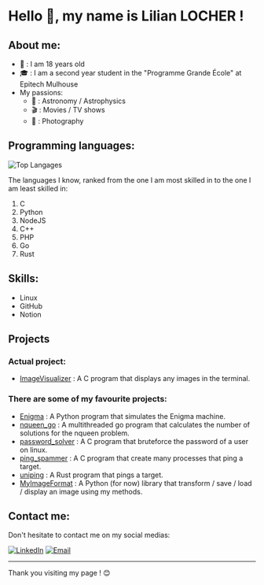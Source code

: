 # Hello 👋, my name is Lilian LOCHER !

## About me:

- 🎂 : I am 18 years old
- 🎓 : I am a second year student in the "Programme Grande École" at Epitech Mulhouse
- My passions:
  - 💫 : Astronomy / Astrophysics
  - 🎬 : Movies / TV shows
  - 📸 : Photography

## Programming languages:

![Top Langages](https://github-readme-stats.vercel.app/api/top-langs/?username=Liloche19&layout=compact)

The languages I know, ranked from the one I am most skilled in to the one I am least skilled in:
1) C
2) Python
3) NodeJS
4) C++
5) PHP
6) Go
7) Rust

## Skills:

- Linux
- GitHub
- Notion

## Projects

### Actual project:

- [ImageVisualizer](https://github.com/Liloche19/ImageVisualizer) : A C program that displays any images in the terminal.

### There are some of my favourite projects:

- [Enigma](https://github.com/Liloche19/enigma.git) : A Python program that simulates the Enigma machine.
- [nqueen_go](https://github.com/Liloche19/nqueen_go.git) : A multithreaded go program that calculates the number of solutions for the nqueen problem.
- [password_solver](https://github.com/Liloche19/password_solver.git) : A C program that bruteforce the password of a user on linux.
- [ping_spammer](https://github.com/Liloche19/ping_spammer.git) : A C program that create many processes that ping a target.
- [uniping](https://github.com/B0SEmc/uniping.git) : A Rust program that pings a target.
- [MyImageFormat](https://github.com/Liloche19/MyImageFormat.git) : A Python (for now) library that transform / save / load / display an image using my methods.

## Contact me:

Don't hesitate to contact me on my social medias:

[![LinkedIn](https://img.shields.io/badge/LinkedIn-0077B5?style=for-the-badge&logo=linkedin&logoColor=white)](https://www.linkedin.com/in/lilian-locher/) [![Email](https://img.shields.io/badge/Email-D14836?style=for-the-badge&logo=gmail&logoColor=white)](mailto:lilian.locher@epitech.eu)

---

Thank you visiting my page ! 😊
